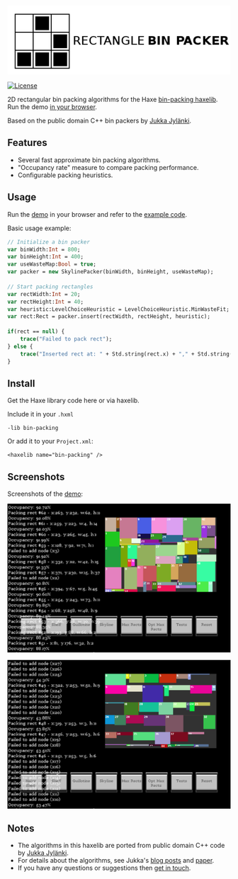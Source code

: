 ![Project logo](https://github.com/Tw1ddle/Rectangle-Bin-Packing/blob/master/screenshots/bin_packing_logo.png?raw=true "Bin Packing Algorithms Logo")

[![License](http://img.shields.io/:license-mit-blue.svg?style=flat-square)](https://github.com/Tw1ddle/Rectangle-Bin-Packing/blob/master/LICENSE)

2D rectangular bin packing algorithms for the Haxe [bin-packing haxelib](http://lib.haxe.org/p/bin-packing). Run the demo [in your browser](https://tw1ddle.github.io/Rectangle-Bin-Packing-Demo/index.html).

Based on the public domain C++ bin packers by [Jukka Jylänki](https://github.com/juj/RectangleBinPack).

## Features ##
* Several fast approximate bin packing algorithms.
* "Occupancy rate" measure to compare packing performance.
* Configurable packing heuristics.

## Usage ##

Run the [demo](https://tw1ddle.github.io/Rectangle-Bin-Packing-Demo/index.html) in your browser and refer to the [example code](https://github.com/Tw1ddle/Rectangle-Bin-Packing-Demo/).

Basic usage example:

```haxe
// Initialize a bin packer
var binWidth:Int = 800;
var binHeight:Int = 400;
var useWasteMap:Bool = true;
var packer = new SkylinePacker(binWidth, binHeight, useWasteMap);

// Start packing rectangles
var rectWidth:Int = 20;
var rectHeight:Int = 40;
var heuristic:LevelChoiceHeuristic = LevelChoiceHeuristic.MinWasteFit;
var rect:Rect = packer.insert(rectWidth, rectHeight, heuristic);

if(rect == null) {
	trace("Failed to pack rect");
} else {
	trace("Inserted rect at: " + Std.string(rect.x) + "," + Std.string(rect.y));
}
```

## Install ##

Get the Haxe library code here or via haxelib.

Include it in your ```.hxml```
```
-lib bin-packing
```

Or add it to your ```Project.xml```:
```
<haxelib name="bin-packing" />
```

## Screenshots ##
Screenshots of the [demo](https://github.com/Tw1ddle/Rectangle-Bin-Packing-Demo/):

![Screenshot](https://github.com/Tw1ddle/Rectangle-Bin-Packing-Demo/blob/master/screenshots/screenshot1.png?raw=true "Bin Packing Algorithms screenshot 1")

![Screenshot](https://github.com/Tw1ddle/Rectangle-Bin-Packing-Demo/blob/master/screenshots/screenshot2.png?raw=true "Bin Packing Algorithms screenshot 2")

## Notes ##
* The algorithms in this haxelib are ported from public domain C++ code by [Jukka Jylänki](https://github.com/juj/RectangleBinPack).
* For details about the algorithms, see Jukka's [blog posts](http://clb.demon.fi/projects/even-more-rectangle-bin-packing) and [paper](http://clb.demon.fi/files/RectangleBinPack.pdf).
* If you have any questions or suggestions then [get in touch](http://samcodes.co.uk/contact).